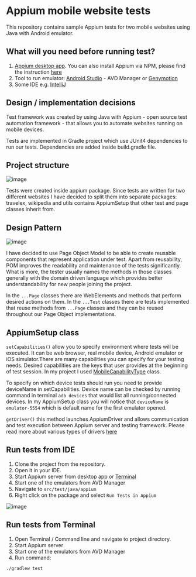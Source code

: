 Appium mobile website tests
=============================
This repository contains sample Appium tests for two mobile websites using Java with Android emulator.

## What will you need before running test?

1. [Appium desktop app](https://github.com/appium/appium-desktop/releases/tag/v1.6.2). You can also install Appium via NPM, please find the instruction [here](https://www.edgewordstraining.co.uk/2017/07/05/install-appium-server-windows/)
2. Tool to run emulator:
[Android Studio](https://developer.android.com/studio/) - AVD Manager or [Genymotion](https://www.genymotion.com/)
4. Some IDE e.g. [IntelliJ](https://www.jetbrains.com/idea/)

## Design / implementation decisions
Test framework was created by using Java with Appium - open source test automation framework - that allows you to automate websites running on mobile devices. 

Tests are implemented in Gradle project which use JUnit4 dependencies to run our tests. Dependencies are added inside build.gradle file.

## Project structure
![image](https://user-images.githubusercontent.com/20278819/41817870-7d696386-779b-11e8-8b9b-7204476f3c9e.png)

Tests were created inside appium package. Since tests are written for two different websites I have decided to split them into separate packages: travelex, wikipedia and utils contains AppiumSetup that other test and page classes inherit from.

## Design Pattern
![image](https://user-images.githubusercontent.com/20278819/41817903-0704bd98-779c-11e8-9514-fae402d405a3.png)

I have decided to use Page Object Model to be able to create reusable components that represent application under test. Apart from reusability, POM improves the readability and maintenance of the tests significantly. What is more, the tester usually names the methods in those classes generally with the domain driven language which provides better understandability for new people joining the project.

In the `...Page` classes there are WebElements and methods that perform desired actions on them. In the `...Test` classes there are tests implemented that reuse methods from `...Page` classes and they can be reused throughout our Page Object implementations. 


## AppiumSetup class

`setCapabilities()` allow you to specify environment where tests will be executed. It can be web browser, real mobile device, Android emulator or iOS simulator.There are many capabilities you can specify for your testing needs. Desired capabilities are the keys that user provides at the beginning of test session. In my project I used [MobileCapabilityType](https://appium.github.io/java-client/io/appium/java_client/remote/MobileCapabilityType.html) class.

To specify on which device tests should run you need to provide deviceName in setCapabilities. Device name can be checked by running command in terminal `adb devices` that would list all running/connected devices. In my AppiumSetup class you will notice that `deviceName` is `emulator-5554` which is default name for the first emulator opened.

`getDriver()` this method launches AppiumDriver and allows communication and test execution between Appium server and testing framework. Please read more about various types of drivers [here](https://discuss.appium.io/t/what-is-the-use-or-difference-between-androiddriver-iosdriver-appiumdriver-and-remote-webdriver/8750)

## Run tests from IDE

1. Clone the project from the repository.
2. Open it in your IDE.
3. Start Appium server from desktop app or [Terminal](https://www.edgewordstraining.co.uk/2017/07/05/install-appium-server-windows/)
4. Start one of the emulators from AVD Manager
5. Navigate to `src/test/java/appium`
6. Right click on the package and select `Run Tests in Appium`

![image](https://user-images.githubusercontent.com/20278819/41817909-2c6cf15e-779c-11e8-9cd9-6b6fb8071e48.png)


## Run tests from Terminal

1. Open Terminal / Command line and navigate to project directory.
2. Start Appium server
3. Start one of the emulators from AVD Manager
2. Run command:

`./gradlew test`
